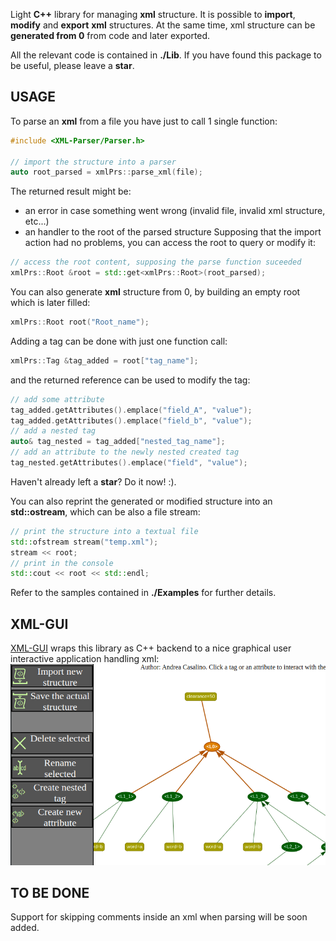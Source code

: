 Light **C++** library for managing **xml** structure. It is possible to **import**, **modify** and **export** **xml** structures. At the same time, xml structure can  be **generated from 0** from code and later exported.

All the relevant code is contained in **./Lib**.
If you have found this package to be useful, please leave a **star**.

## USAGE

To parse an **xml** from a file you have just to call 1 single function:
```cpp
#include <XML-Parser/Parser.h>

// import the structure into a parser
auto root_parsed = xmlPrs::parse_xml(file);
```

The returned result might be:
- an error in case something went wrong (invalid file, invalid xml structure, etc...)
- an handler to the root of the parsed structure
Supposing that the import action had no problems, you can access the root to query or modify it:
```cpp
// access the root content, supposing the parse function suceeded
xmlPrs::Root &root = std::get<xmlPrs::Root>(root_parsed);
```

You can also generate **xml** structure from 0, by building an empty root which is later filled:
```cpp
xmlPrs::Root root("Root_name");
```

Adding a tag can be done with just one function call:
```cpp
xmlPrs::Tag &tag_added = root["tag_name"];
```

and the returned reference can be used to modify the tag:
```cpp
// add some attribute
tag_added.getAttributes().emplace("field_A", "value");
tag_added.getAttributes().emplace("field_b", "value");
// add a nested tag
auto& tag_nested = tag_added["nested_tag_name"];
// add an attribute to the newly nested created tag
tag_nested.getAttributes().emplace("field", "value");
```

Haven't already left a **star**? Do it now! :).

You can also reprint the generated or modified structure into an **std::ostream**, which can be also a file stream:
```cpp
// print the structure into a textual file
std::ofstream stream("temp.xml");
stream << root;
// print in the console
std::cout << root << std::endl;
```

Refer to the samples contained in **./Examples** for further details.

## XML-GUI

[XML-GUI](https://github.com/andreacasalino/XML-GUI) wraps this library as C++ backend to a nice graphical user interactive application handling xml:
![Example using XML-GUI](https://github.com/andreacasalino/XML-GUI/blob/master/Example.png)

## TO BE DONE

Support for skipping comments inside an xml when parsing will be soon added.
